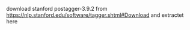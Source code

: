 download stanford postagger-3.9.2 from https://nlp.stanford.edu/software/tagger.shtml#Download and extractet here